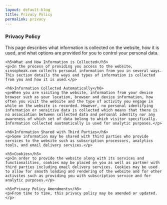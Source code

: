 ```yaml
---
layout: default-blog
title: Privacy Policy
permalink: privacy
---
```


<div class="container mx-auto privacy-page custom-color">
    <h3>Privacy Policy</h3>
    <p>This page describes what information is collected on the website, how it is used, and what options are provided for you to control your personal data.</p>

    <h5>What and How Information is Collected</h5>
    <p>In the process of providing you access to the website, sinsopheak.com collects personal information from you in several ways. This section details the ways and types of information is collected from you and how it is used.</p>

    <h6>Information Collected Automatically</h6>
    <p>When you are visiting the website, information from your device browser such as your location, browser and device information, how often you visit the website and the type of activity you engage in while on the website is recorded. However, no personal identifying information or sensitive data is collected which means that there is no association between collected data and personal identity nor any awareness of which set of data belong to which visitor specifically. Information collected auotmatically is used for analytic purposes.</p>

    <h6>Information Shared with Third Parties</h6>
    <p>Some information may be shared with third parties who provide services to the website such as subscription processors, analytics tools, and email delivery services.</p>

    <h5>Cookies</h5>
    <p>In order to provide the website along with its services and functionalities, cookies may be placed on you as well as partner with third parties including email delivery services. Cookies may be used to allow for smooth loading and rendering of the website and for other activites such as providing you with subscription service and for analytic purposes.</p>

    <h5>Privacy Policy Amendments</h5>
    <p>From time to time, this privacy policy may be amended or updated.</p>
</div>
